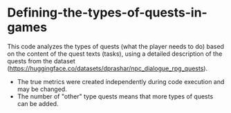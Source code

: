 # Defining-the-types-of-quests-in-games
This code analyzes the types of quests (what the player needs to do) based on the content of the quest texts (tasks), using a detailed description of the quests from the dataset (https://huggingface.co/datasets/dprashar/npc_dialogue_rpg_quests).


* The true metrics were created independently during code execution and may be changed.
* The number of "other" type quests means that more types of quests can be added.
